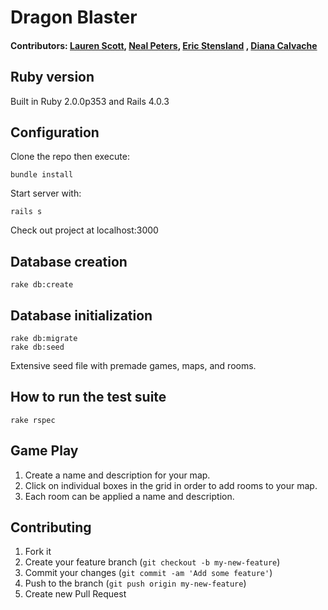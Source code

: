 # Dragon Blaster

#### Contributors: [Lauren Scott](https://github.com/devdame), [Neal Peters](https://github.com/nealcpeters), [Eric Stensland](https://github.com/estensland) , [Diana Calvache](https://github.com/calvached)

## Ruby version

Built in Ruby 2.0.0p353 and Rails 4.0.3


## Configuration

Clone the repo then execute:
```
bundle install
```
Start server with:
```
rails s
```
Check out project at localhost:3000

## Database creation
```
rake db:create
```

## Database initialization
```
rake db:migrate
rake db:seed
```

Extensive seed file with premade games, maps, and rooms.

## How to run the test suite
```
rake rspec
```

## Game Play

1. Create a name and description for your map.
2. Click on individual boxes in the grid in order to add rooms to your map.  
3. Each room can be applied a name and description.

## Contributing
1. Fork it
2. Create your feature branch (`git checkout -b my-new-feature`)
3. Commit your changes (`git commit -am 'Add some feature'`)
4. Push to the branch (`git push origin my-new-feature`)
5. Create new Pull Request